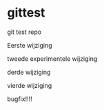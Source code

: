 # gittest
git test repo


Eerste wijziging

tweede experimentele wijziging

derde wijziging

vierde wijziging

bugfix!!!!